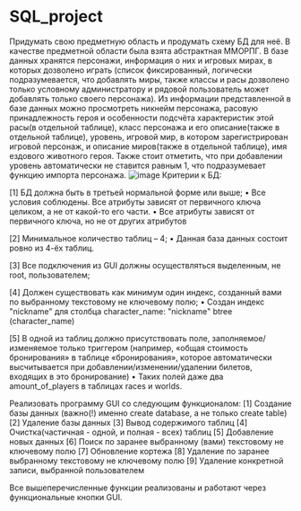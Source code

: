 # SQL_project
Придумать свою предметную область и продумать схему БД для неё.
В качестве предметной области была взята абстрактная ММОРПГ. В базе данных хранятся персонажи, информация о них и игровых мирах, в которых дозволено играть (список фиксированный, логически подразумевается, что добавлять миры, также классы и расы дозволено только условному администратору и рядовой пользователь может добавлять только своего персонажа). Из информации представленной в базе данных можно просмотреть никнейм персонажа, расовую принадлежность героя и особенности подсчёта характеристик этой расы(в отдельной таблице), класс персонажа и его описание(также в отдельной таблице), уровень, игровой мир, в котором зарегистрирован игровой персонаж, и описание миров(также в отдельной таблице), имя ездового животного героя. Также стоит отметить, что при добавлении уровень автоматически не ставится равным 1, что подразумевает функцию импорта персонажа.
![image](https://user-images.githubusercontent.com/84387626/146022855-c80e110c-2fca-4d12-acdf-8d8a1a4df684.png)
Критерии к БД:

[1] БД должна быть в третьей нормальной форме или выше;
•	Все условия соблюдены. Все атрибуты зависят от первичного ключа целиком, а не от какой-то его части.
•	Все атрибуты зависят от первичного ключа, но не от других атрибутов

[2] 	Минимальное количество таблиц – 4;
•	Данная база данных состоит ровно из 4-ёх таблиц.

[3] Все подключения из GUI должны осуществляться выделенным, не root, пользователем;


[4] Должен существовать как минимум один индекс, созданный вами по выбранному текстовому не ключевому полю;
•	Создан индекс "nickname" для столбца character_name:
"nickname" btree (character_name)

[5] В одной из таблиц должно присутствовать поле, заполняемое/изменяемое только триггером (например, «общая стоимость бронирования» в таблице «бронирования», которое автоматически высчитывается при добавлении/изменении/удалении билетов, входящих в это бронирование)
•	Таких полей даже два amount_of_players в таблицах races и worlds.

Реализовать программу GUI со следующим функционалом:
[1] 	Создание базы данных (важно(!) именно create database, а не только create table)
[2] 	Удаление базы данных
[3] 	Вывод содержимого таблиц
[4] 	Очистка(частичная - одной, и полная - всех) таблиц
[5] 	Добавление новых данных
[6] 	Поиск по заранее выбранному (вами) текстовому не ключевому полю
[7] 	Обновление кортежа
[8] 	Удаление по заранее выбранному текстовому не ключевому полю
[9] 	Удаление конкретной записи, выбранной пользователем

Все вышеперечисленные функции реализованы и работают через функциональные кнопки GUI.


